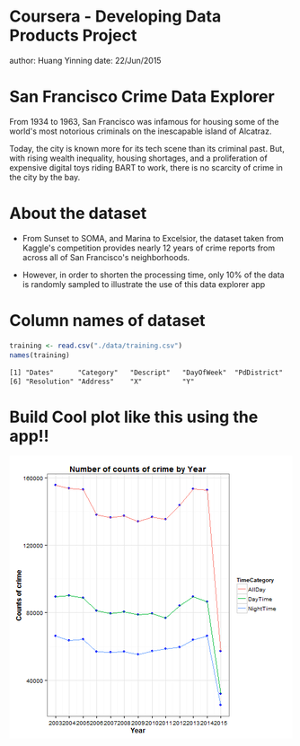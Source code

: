 Coursera - Developing Data Products Project
========================================================
author: Huang Yinning
date: 22/Jun/2015

San Francisco Crime Data Explorer
========================================================

From 1934 to 1963, San Francisco was infamous for housing some of the world's most notorious criminals on the inescapable island of Alcatraz.

Today, the city is known more for its tech scene than its criminal past. But, with rising wealth inequality, housing shortages, and a proliferation of expensive digital toys riding BART to work, there is no scarcity of crime in the city by the bay.

About the dataset
========================================================

- From Sunset to SOMA, and Marina to Excelsior, the dataset taken from Kaggle's competition provides nearly 12 years of crime reports from across all of San Francisco's neighborhoods.

- However, in order to shorten the processing time, only 10% of the data is randomly sampled to illustrate the use of this data explorer app


Column names of dataset
========================================================


```r
training <- read.csv("./data/training.csv")
names(training)
```

```
[1] "Dates"      "Category"   "Descript"   "DayOfWeek"  "PdDistrict"
[6] "Resolution" "Address"    "X"          "Y"         
```


Build Cool plot like this using the app!!
========================================================

![plot of chunk unnamed-chunk-2](deck-figure/unnamed-chunk-2-1.png) 

